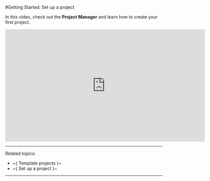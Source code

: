 #Getting Started: Set up a project

In this video, check out the **Project Manager** and learn how to create your first project.

<iframe width="640" height="360" src="https://www.youtube.com/embed/Ox6DaY7IwO0" frameborder="0" allowfullscreen></iframe>

---
Related topics:
- ~{ Template projects }~
- ~{ Set up a project }~
---
